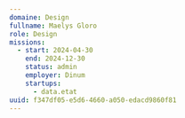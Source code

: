 ```yaml
---
domaine: Design
fullname: Maelys Gloro
role: Design
missions:
  - start: 2024-04-30
    end: 2024-12-30
    status: admin
    employer: Dinum
    startups:
      - data.etat
uuid: f347df05-e5d6-4660-a050-edacd9860f81
---
```

